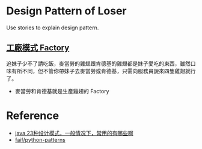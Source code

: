 Design Pattern of Loser
===

Use stories to explain design pattern.

## [工廠模式 Factory](Factory/Factory.py)

追妹子少不了請吃飯，麥當勞的雞翅跟肯德基的雞翅都是妹子愛吃的東西，雖然口味有所不同，但不管你帶妹子去麥當勞或肯德基，只需向服務員說來四隻雞翅就行了。

  * 麥當勞和肯德基就是生產雞翅的 Factory

# Reference
  * [java 23种设计模式，一般情况下，常用的有哪些啊](http://zhidao.baidu.com/question/46893254.html)
  * [faif/python-patterns](https://github.com/faif/python-patterns)